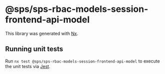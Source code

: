 # @sps/sps-rbac-models-session-frontend-api-model

This library was generated with [Nx](https://nx.dev).

## Running unit tests

Run `nx test @sps/sps-rbac-models-session-frontend-api-model` to execute the unit tests via [Jest](https://jestjs.io).
